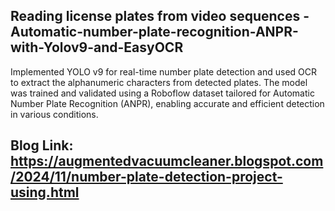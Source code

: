 
## **Reading license plates from video sequences - Automatic-number-plate-recognition-ANPR-with-Yolov9-and-EasyOCR**

Implemented YOLO v9 for real-time number plate detection and used OCR to extract the alphanumeric characters from detected plates. The model was trained and validated using a Roboflow dataset tailored for Automatic Number Plate Recognition (ANPR), enabling accurate and efficient detection in various conditions.

## Blog Link: https://augmentedvacuumcleaner.blogspot.com/2024/11/number-plate-detection-project-using.html
